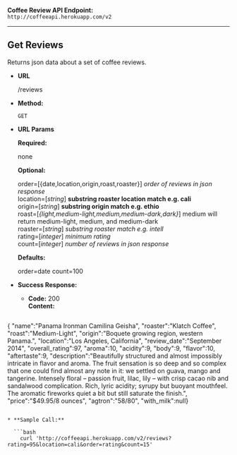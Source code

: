 **Coffee Review API Endpoint:** <br>
`http://coffeeapi.herokuapp.com/v2`

---

**Get Reviews**
----
  Returns json data about a set of coffee reviews.

* **URL**

  /reviews

* **Method:**

  `GET`
  
*  **URL Params**

   **Required:**

   none

   **Optional:**

   order=[{date,location,origin,roast,roaster}] _order of reviews in json response_ <br>
   location=[_string_] **substring roaster location match e.g. cali**<br>
   origin=[_string_] **substring origin match e.g. ethio**<br>
   roast=[_{light,medium-light,medium,medium-dark,dark}_] medium will return medium-light, medium, and medium-dark <br>
   roaster=[_string_] _substring roaster match e.g. intell_<br>
   rating=[_integer_] _minimum rating_<br>
   count=[_integer_] _number of reviews in json response_<br>

   **Defaults:**

   order=date
   count=100

* **Success Response:**

  * **Code:** 200 <br>
    **Content:** <br>
    ```json
{
"name":"Panama Ironman Camilina Geisha",
"roaster":"Klatch Coffee",
"roast":"Medium-Light",
"origin":"Boquete growing region, western Panama.",
"location":"Los Angeles, California",
"review_date":"September 2014",
"overall_rating":97,
"aroma":10,
"acidity":9,
"body":9,
"flavor":10,
"aftertaste":9,
"description":"Beautifully structured and almost impossibly intricate in flavor and aroma. The fruit sensation is so deep and so complex that one could find almost any note in it: we settled on guava, mango and tangerine. Intensely floral – passion fruit, lilac, lily – with crisp cacao nib and sandalwood complication. Rich, lyric acidity; syrupy but buoyant mouthfeel. The aromatic fireworks quiet a bit but still saturate the finish.",
"price":"$49.95/8 ounces",
"agtron":"58/80",
"with_milk":null}
```

* **Sample Call:**

  ```bash
    curl 'http://coffeeapi.herokuapp.com/v2/reviews?rating=95&location=cali&order=rating&count=15'
  ```
